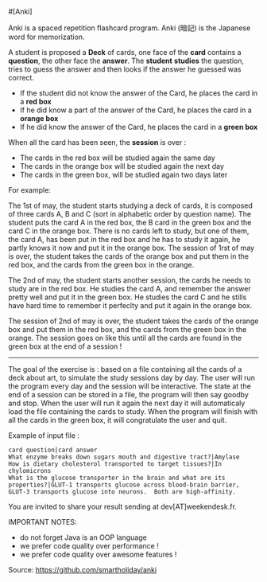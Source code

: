 #[Anki]

Anki is a spaced repetition flashcard program. 
Anki (暗記) is the Japanese word for memorization.

A student is proposed a **Deck** of cards, one face of the **card** contains a **question**,
the other face the **answer**.
The **student** **studies** the question, 
tries to guess the answer and then looks if the answer he guessed was correct.

- If the student did not know the answer of the Card, he places the card in a **red box**
- If he did know a part of the answer of the Card, he places the card in a **orange box**
- If he did know the answer of the Card, he places the card in a **green box**

When all the card has been seen, the **session** is over : 

- The cards in the red box will be studied again the same day
- The cards in the orange box will be studied again the next day 
- The cards in the green box, will be studied again two days later

For example:

The 1st of may, the student starts studying a deck of cards, 
it is composed of three cards A, B and C (sort in alphabetic order by question name).
The student puts the card A in the red box, 
the B card in the green box and 
the card C in the orange box.
There is no cards left to study, but one of them, the card A, has been put in 
the red box and he has to study it again, he partly knows it now and put it in 
the orange box.
The session of 1rst of may is over, the student takes the cards of the orange box 
and put them in the red box, and the cards from the green box in the orange.

The 2nd of may, the student starts another session, the cards he needs to study are 
in the red box. He studies the card A, and remember the answer pretty well and put it 
in the green box. He studies the card C and he stills have hard time to remember it perfeclty and put it again in the orange box.

The session of 2nd of may is over, the student takes the cards of the orange box and put them in the red box, and 
the cards from the green box in the orange.
The session goes on like this until all the cards are found in the green box at the end of a session !

---------------

The goal of the exercise is : based on a file containing all the cards of a deck about art,
to simulate the study sessions day by day.
The user will run the program every day and the session will be interactive. 
The state at the end of a session can be stored in a file, the program will then say goodby and stop.
When the user will run it again the next day it will automaticaly load the file containing the cards to study.
When the program will finish with all the cards in the green box, it will congratulate the user and quit.

Example of input file :
```csv
card question|card answer
What enzyme breaks down sugars mouth and digestive tract?|Amylase
How is dietary cholesterol transported to target tissues?|In chylomicrons
What is the glucose transporter in the brain and what are its properties?|GLUT-1 transports glucose across blood-brain barrier, GLUT-3 transports glucose into neurons.  Both are high-affinity.
```

You are invited to share your result sending at dev[AT]weekendesk.fr.

IMPORTANT NOTES: 
- do not forget Java is an OOP language
- we prefer code quality over performance !
- we prefer code quality over awesome features ! 

Source: https://github.com/smartholiday/anki

